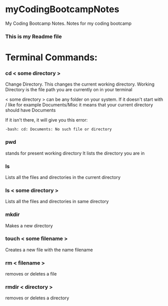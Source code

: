# myCodingBootcampNotes
My Coding Bootcamp Notes.  Notes for my coding bootcamp


### This is my Readme file


# Terminal Commands:

### cd < some directory >
Change Directory. This changes the current working directory. Working Directory is the file path you are currently on in your terminal

< some directory > can be any folder on your system. If it doesn't start with / like for example Documents/Misc it means that your current directory should have Documents

If it isn't there, it will give you this error:

`-bash: cd: Documents: No such file or directory
`


### pwd

stands for present working directory
It lists the directory you are in

### ls

Lists all the files and directories in the current directory

### ls < some directory >

Lists all the files and directories in same directory

### mkdir

Makes a new directory

### touch < some filename >

Creates a new file with the name filename

### rm < filename >

removes or deletes a file

### rmdir < directory >

removes or deletes a directory


